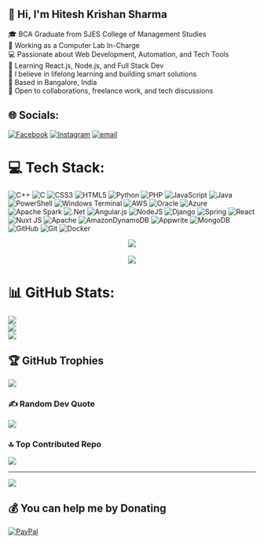 ## 👋 Hi, I'm Hitesh Krishan Sharma

🎓 BCA Graduate from SJES College of Management Studies  
💼 Working as a Computer Lab In-Charge  
💻 Passionate about Web Development, Automation, and Tech Tools  
🔧 Learning React.js, Node.js, and Full Stack Dev  
🧠 I believe in lifelong learning and building smart solutions  
📍 Based in Bangalore, India  
🤝 Open to collaborations, freelance work, and tech discussions



## 🌐 Socials:
[![Facebook](https://img.shields.io/badge/Facebook-%231877F2.svg?logo=Facebook&logoColor=white)](https://facebook.com/hiteshkrsharma) [![Instagram](https://img.shields.io/badge/Instagram-%23E4405F.svg?logo=Instagram&logoColor=white)](https://instagram.com/hiteshkrsharma) [![email](https://img.shields.io/badge/Email-D14836?logo=gmail&logoColor=white)](mailto:Hiteshkrishansharma@gmail.com) 

# 💻 Tech Stack:
![C++](https://img.shields.io/badge/c++-%2300599C.svg?style=for-the-badge&logo=c%2B%2B&logoColor=white) ![C](https://img.shields.io/badge/c-%2300599C.svg?style=for-the-badge&logo=c&logoColor=white) ![CSS3](https://img.shields.io/badge/css3-%231572B6.svg?style=for-the-badge&logo=css3&logoColor=white) ![HTML5](https://img.shields.io/badge/html5-%23E34F26.svg?style=for-the-badge&logo=html5&logoColor=white) ![Python](https://img.shields.io/badge/python-3670A0?style=for-the-badge&logo=python&logoColor=ffdd54) ![PHP](https://img.shields.io/badge/php-%23777BB4.svg?style=for-the-badge&logo=php&logoColor=white) ![JavaScript](https://img.shields.io/badge/javascript-%23323330.svg?style=for-the-badge&logo=javascript&logoColor=%23F7DF1E) ![Java](https://img.shields.io/badge/java-%23ED8B00.svg?style=for-the-badge&logo=openjdk&logoColor=white) ![PowerShell](https://img.shields.io/badge/PowerShell-%235391FE.svg?style=for-the-badge&logo=powershell&logoColor=white) ![Windows Terminal](https://img.shields.io/badge/Windows%20Terminal-%234D4D4D.svg?style=for-the-badge&logo=windows-terminal&logoColor=white) ![AWS](https://img.shields.io/badge/AWS-%23FF9900.svg?style=for-the-badge&logo=amazon-aws&logoColor=white) ![Oracle](https://img.shields.io/badge/Oracle-F80000?style=for-the-badge&logo=oracle&logoColor=white) ![Azure](https://img.shields.io/badge/azure-%230072C6.svg?style=for-the-badge&logo=microsoftazure&logoColor=white) ![Apache Spark](https://img.shields.io/badge/Apache%20Spark-FDEE21?style=for-the-badge&logo=apachespark&logoColor=black) ![.Net](https://img.shields.io/badge/.NET-5C2D91?style=for-the-badge&logo=.net&logoColor=white) ![Angular.js](https://img.shields.io/badge/angular.js-%23E23237.svg?style=for-the-badge&logo=angularjs&logoColor=white) ![NodeJS](https://img.shields.io/badge/node.js-6DA55F?style=for-the-badge&logo=node.js&logoColor=white) ![Django](https://img.shields.io/badge/django-%23092E20.svg?style=for-the-badge&logo=django&logoColor=white) ![Spring](https://img.shields.io/badge/spring-%236DB33F.svg?style=for-the-badge&logo=spring&logoColor=white) ![React](https://img.shields.io/badge/react-%2320232a.svg?style=for-the-badge&logo=react&logoColor=%2361DAFB) ![Nuxt JS](https://img.shields.io/badge/Nuxt-002E3B?style=for-the-badge&logo=nuxt.js&logoColor=#00DC82) ![Apache](https://img.shields.io/badge/apache-%23D42029.svg?style=for-the-badge&logo=apache&logoColor=white) ![AmazonDynamoDB](https://img.shields.io/badge/Amazon%20DynamoDB-4053D6?style=for-the-badge&logo=Amazon%20DynamoDB&logoColor=white) ![Appwrite](https://img.shields.io/badge/Appwrite-%23FD366E.svg?style=for-the-badge&logo=appwrite&logoColor=white) ![MongoDB](https://img.shields.io/badge/MongoDB-%234ea94b.svg?style=for-the-badge&logo=mongodb&logoColor=white) ![GitHub](https://img.shields.io/badge/github-%23121011.svg?style=for-the-badge&logo=github&logoColor=white) ![Git](https://img.shields.io/badge/git-%23F05033.svg?style=for-the-badge&logo=git&logoColor=white) ![Docker](https://img.shields.io/badge/docker-%230db7ed.svg?style=for-the-badge&logo=docker&logoColor=white)
<!-- Snake Game Repo View -->

<div align="center">
  <img src="https://readme-typing-svg.herokuapp.com?font=Fira+Code&size=24&duration=3000&pause=1000&color=0AFFEF&center=true&vCenter=true&width=700&height=45&lines=👨‍💻+while(true)+%7B+code();+%7D;💻+console.log('Hello+World!');🚀+BCA+Final+Year+Student;🔥+Hitesh+Krishan+Sharma+Coding+Life;🧠+Eat+Sleep+Code+Repeat" />
  <br><br>
  <img src="https://capsule-render.vercel.app/api?type=waving&color=0affef&height=100&section=footer&text=Hitesh's%20Dev%20World&fontSize=24&fontAlign=40&fontColor=ffffff" />
</div>






# 📊 GitHub Stats:
![](https://github-readme-stats.vercel.app/api?username=hiteshkrsharma&theme=shadow_green&hide_border=false&include_all_commits=false&count_private=false)<br/>
![](https://nirzak-streak-stats.vercel.app/?user=hiteshkrsharma&theme=shadow_green&hide_border=false)<br/>
![](https://github-readme-stats.vercel.app/api/top-langs/?username=hiteshkrsharma&theme=shadow_green&hide_border=false&include_all_commits=false&count_private=false&layout=compact)

## 🏆 GitHub Trophies
![](https://github-profile-trophy.vercel.app/?username=hiteshkrsharma&theme=radical&no-frame=false&no-bg=true&margin-w=4)

### ✍️ Random Dev Quote
![](https://quotes-github-readme.vercel.app/api?type=horizontal&theme=radical)

### 🔝 Top Contributed Repo
![](https://github-contributor-stats.vercel.app/api?username=hiteshkrsharma&limit=5&theme=dark&combine_all_yearly_contributions=true)

---
[![](https://visitcount.itsvg.in/api?id=hiteshkrsharma&icon=0&color=0)](https://visitcount.itsvg.in)

  ## 💰 You can help me by Donating
  [![PayPal](https://img.shields.io/badge/PayPal-00457C?style=for-the-badge&logo=paypal&logoColor=white)](https://paypal.me/@Hiteshkrishansharma) 

  
<!-- Proudly created with GPRM ( https://gprm.itsvg.in ) -->
